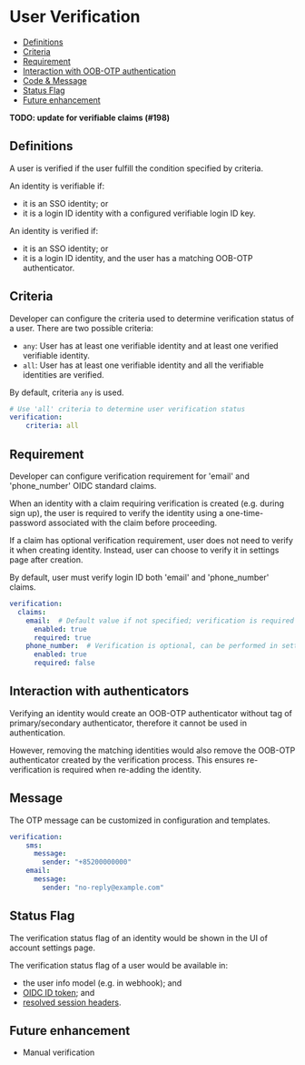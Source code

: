# User Verification

  * [Definitions](#definitions)
  * [Criteria](#criteria)
  * [Requirement](#requirement)
  * [Interaction with OOB-OTP authentication](#interaction-with-oob-otp-authentication)
  * [Code &amp; Message](#code--message)
  * [Status Flag](#status-flag)
  * [Future enhancement](#future-enhancement)
  

**TODO: update for verifiable claims (#198)**

## Definitions

A user is verified if the user fulfill the condition specified by criteria.

An identity is verifiable if:
- it is an SSO identity; or
- it is a login ID identity with a configured verifiable login ID key.

An identity is verified if:
- it is an SSO identity; or
- it is a login ID identity, and the user has a matching OOB-OTP authenticator.

## Criteria

Developer can configure the criteria used to determine verification status
of a user. There are two possible criteria:

- `any`: User has at least one verifiable identity and at least one verified verifiable identity.
- `all`: User has at least one verifiable identity and all the verifiable identities are verified.

By default, criteria `any` is used.

```yaml
# Use 'all' criteria to determine user verification status
verification:
    criteria: all
```

## Requirement

Developer can configure verification requirement for 'email' and 'phone_number'
OIDC standard claims.

When an identity with a claim requiring verification is created
(e.g. during sign up), the user is required to verify the identity using a
one-time-password associated with the claim before proceeding.

If a claim has optional verification requirement, user does not need to
verify it when creating identity. Instead, user can choose to verify it in
settings page after creation.

By default, user must verify login ID both 'email' and 'phone_number' claims.

```yaml
verification:
  claims:
    email:  # Default value if not specified; verification is required
      enabled: true
      required: true
    phone_number:  # Verification is optional, can be performed in settings page
      enabled: true
      required: false
```

## Interaction with authenticators

Verifying an identity would create an OOB-OTP authenticator without tag
of primary/secondary authenticator, therefore it cannot be used in
authentication.

However, removing the matching identities would also remove the OOB-OTP
authenticator created by the verification process. This ensures re-verification
is required when re-adding the identity.

## Message

The OTP message can be customized in configuration and templates.

```yaml
verification:
    sms:
      message:
        sender: "+85200000000"
    email:
      message:
        sender: "no-reply@example.com"
```

## Status Flag

The verification status flag of an identity would be shown in the UI of
account settings page.

The verification status flag of a user would be available in:
- the user info model (e.g. in webhook); and
- [OIDC ID token](./oidc.md#httpsauthgearcomuseris_verified); and
- [resolved session headers](./api-resolver.md#x-authgear-user-verified).

## Future enhancement

- Manual verification
